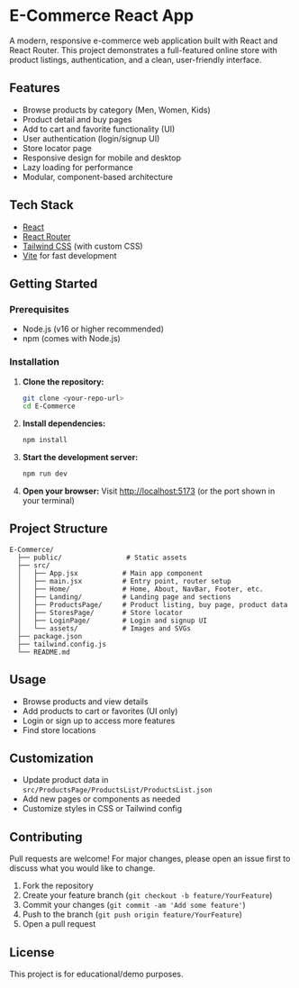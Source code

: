 # E-Commerce React App

A modern, responsive e-commerce web application built with React and React Router. This project demonstrates a full-featured online store with product listings, authentication, and a clean, user-friendly interface.

## Features

- Browse products by category (Men, Women, Kids)
- Product detail and buy pages
- Add to cart and favorite functionality (UI)
- User authentication (login/signup UI)
- Store locator page
- Responsive design for mobile and desktop
- Lazy loading for performance
- Modular, component-based architecture

## Tech Stack

- [React](https://reactjs.org/)
- [React Router](https://reactrouter.com/)
- [Tailwind CSS](https://tailwindcss.com/) (with custom CSS)
- [Vite](https://vitejs.dev/) for fast development

## Getting Started

### Prerequisites
- Node.js (v16 or higher recommended)
- npm (comes with Node.js)

### Installation

1. **Clone the repository:**
   ```bash
   git clone <your-repo-url>
   cd E-Commerce
   ```
2. **Install dependencies:**
   ```bash
   npm install
   ```
3. **Start the development server:**
   ```bash
   npm run dev
   ```
4. **Open your browser:**
   Visit [http://localhost:5173](http://localhost:5173) (or the port shown in your terminal)

## Project Structure

```
E-Commerce/
  ├── public/                # Static assets
  ├── src/
  │   ├── App.jsx           # Main app component
  │   ├── main.jsx          # Entry point, router setup
  │   ├── Home/             # Home, About, NavBar, Footer, etc.
  │   ├── Landing/          # Landing page and sections
  │   ├── ProductsPage/     # Product listing, buy page, product data
  │   ├── StoresPage/       # Store locator
  │   ├── LoginPage/        # Login and signup UI
  │   └── assets/           # Images and SVGs
  ├── package.json
  ├── tailwind.config.js
  └── README.md
```

## Usage
- Browse products and view details
- Add products to cart or favorites (UI only)
- Login or sign up to access more features
- Find store locations

## Customization
- Update product data in `src/ProductsPage/ProductsList/ProductsList.json`
- Add new pages or components as needed
- Customize styles in CSS or Tailwind config

## Contributing
Pull requests are welcome! For major changes, please open an issue first to discuss what you would like to change.

1. Fork the repository
2. Create your feature branch (`git checkout -b feature/YourFeature`)
3. Commit your changes (`git commit -am 'Add some feature'`)
4. Push to the branch (`git push origin feature/YourFeature`)
5. Open a pull request

## License
This project is for educational/demo purposes.
